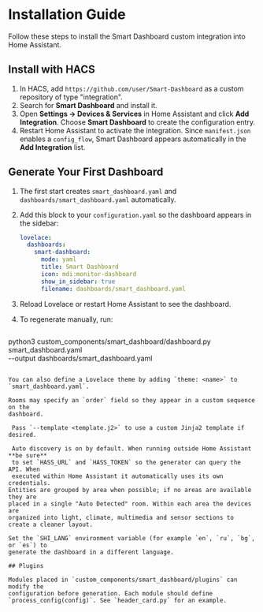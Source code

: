 # Installation Guide

Follow these steps to install the Smart Dashboard custom integration into Home Assistant.

## Install with HACS
1. In HACS, add `https://github.com/user/Smart-Dashboard` as a custom repository of type "integration".
2. Search for **Smart Dashboard** and install it.
3. Open **Settings → Devices & Services** in Home Assistant and click **Add Integration**.
   Choose **Smart Dashboard** to create the configuration entry.
4. Restart Home Assistant to activate the integration.
   Since `manifest.json` enables a `config_flow`, Smart Dashboard appears automatically in the **Add Integration** list.

## Generate Your First Dashboard
1. The first start creates `smart_dashboard.yaml` and `dashboards/smart_dashboard.yaml` automatically.
2. Add this block to your `configuration.yaml` so the dashboard appears in the sidebar:

   ```yaml
   lovelace:
     dashboards:
       smart-dashboard:
         mode: yaml
         title: Smart Dashboard
         icon: mdi:monitor-dashboard
         show_in_sidebar: true
         filename: dashboards/smart_dashboard.yaml
   ```
3. Reload Lovelace or restart Home Assistant to see the dashboard.
4. To regenerate manually, run:

   ```bash
 python3 custom_components/smart_dashboard/dashboard.py smart_dashboard.yaml \
      --output dashboards/smart_dashboard.yaml
  ```

You can also define a Lovelace theme by adding `theme: <name>` to
`smart_dashboard.yaml`.

Rooms may specify an `order` field so they appear in a custom sequence on the
dashboard.

   Pass `--template <template.j2>` to use a custom Jinja2 template if desired.

   Auto discovery is on by default. When running outside Home Assistant **be sure**
   to set `HASS_URL` and `HASS_TOKEN` so the generator can query the API. When
   executed within Home Assistant it automatically uses its own credentials.
Entities are grouped by area when possible; if no areas are available they are
placed in a single "Auto Detected" room. Within each area the devices are
organized into light, climate, multimedia and sensor sections to create a cleaner layout.

Set the `SHI_LANG` environment variable (for example `en`, `ru`, `bg`, or `es`) to
generate the dashboard in a different language.

## Plugins

Modules placed in `custom_components/smart_dashboard/plugins` can modify the
configuration before generation. Each module should define
`process_config(config)`. See `header_card.py` for an example.


